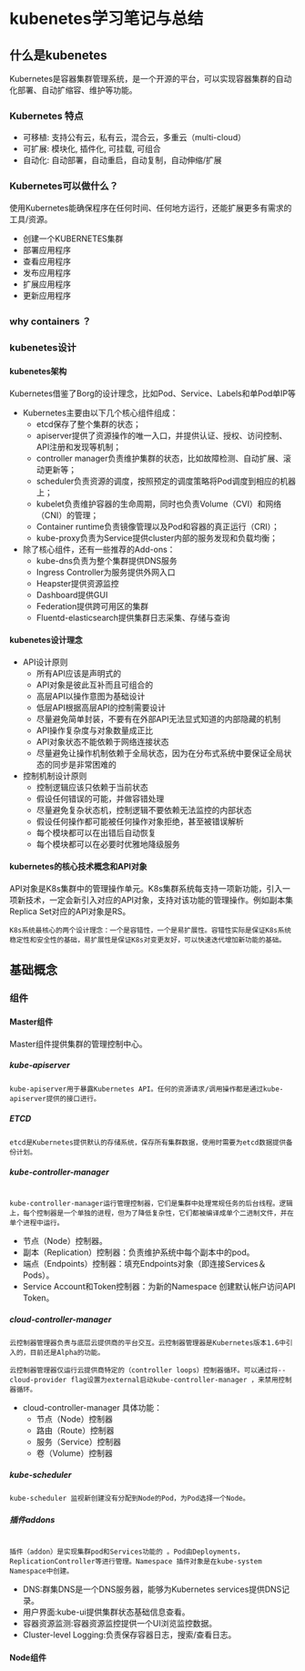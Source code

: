 # kubenetes学习笔记与总结
## 什么是kubenetes
  Kubernetes是容器集群管理系统，是一个开源的平台，可以实现容器集群的自动化部署、自动扩缩容、维护等功能。
### Kubernetes 特点 
  * 可移植: 支持公有云，私有云，混合云，多重云（multi-cloud）
  * 可扩展: 模块化, 插件化, 可挂载, 可组合
  * 自动化: 自动部署，自动重启，自动复制，自动伸缩/扩展
### Kubernetes可以做什么？
  使用Kubernetes能确保程序在任何时间、任何地方运行，还能扩展更多有需求的工具/资源。
  * 创建一个KUBERNETES集群
  * 部署应用程序
  * 查看应用程序
  * 发布应用程序
  * 扩展应用程序
  * 更新应用程序
### why containers ？
### kubenetes设计
#### kubenetes架构
Kubernetes借鉴了Borg的设计理念，比如Pod、Service、Labels和单Pod单IP等
* Kubernetes主要由以下几个核心组件组成：
  * etcd保存了整个集群的状态；
  * apiserver提供了资源操作的唯一入口，并提供认证、授权、访问控制、API注册和发现等机制；
  * controller manager负责维护集群的状态，比如故障检测、自动扩展、滚动更新等；
  * scheduler负责资源的调度，按照预定的调度策略将Pod调度到相应的机器上；
  * kubelet负责维护容器的生命周期，同时也负责Volume（CVI）和网络（CNI）的管理；
  * Container runtime负责镜像管理以及Pod和容器的真正运行（CRI）；
  * kube-proxy负责为Service提供cluster内部的服务发现和负载均衡；
* 除了核心组件，还有一些推荐的Add-ons：
  * kube-dns负责为整个集群提供DNS服务
  * Ingress Controller为服务提供外网入口
  * Heapster提供资源监控
  * Dashboard提供GUI
  * Federation提供跨可用区的集群
  * Fluentd-elasticsearch提供集群日志采集、存储与查询
#### kubenetes设计理念
* API设计原则
  * 所有API应该是声明式的
  * API对象是彼此互补而且可组合的
  * 高层API以操作意图为基础设计
  * 低层API根据高层API的控制需要设计
  * 尽量避免简单封装，不要有在外部API无法显式知道的内部隐藏的机制
  * API操作复杂度与对象数量成正比
  * API对象状态不能依赖于网络连接状态
  * 尽量避免让操作机制依赖于全局状态，因为在分布式系统中要保证全局状态的同步是非常困难的
* 控制机制设计原则
  * 控制逻辑应该只依赖于当前状态
  * 假设任何错误的可能，并做容错处理
  * 尽量避免复杂状态机，控制逻辑不要依赖无法监控的内部状态
  * 假设任何操作都可能被任何操作对象拒绝，甚至被错误解析
  * 每个模块都可以在出错后自动恢复
  * 每个模块都可以在必要时优雅地降级服务
#### kubernetes的核心技术概念和API对象
API对象是K8s集群中的管理操作单元。K8s集群系统每支持一项新功能，引入一项新技术，一定会新引入对应的API对象，支持对该功能的管理操作。例如副本集Replica Set对应的API对象是RS。

```
K8s系统最核心的两个设计理念：一个是容错性，一个是易扩展性。容错性实际是保证K8s系统稳定性和安全性的基础，易扩展性是保证K8s对变更友好，可以快速迭代增加新功能的基础。
```
## 基础概念
### 组件
#### Master组件
Master组件提供集群的管理控制中心。
##### kube-apiserver
```
kube-apiserver用于暴露Kubernetes API。任何的资源请求/调用操作都是通过kube-apiserver提供的接口进行。
```
##### ETCD
```
etcd是Kubernetes提供默认的存储系统，保存所有集群数据，使用时需要为etcd数据提供备份计划。
```
##### kube-controller-manager
``` 

kube-controller-manager运行管理控制器，它们是集群中处理常规任务的后台线程。逻辑上，每个控制器是一个单独的进程，但为了降低复杂性，它们都被编译成单个二进制文件，并在单个进程中运行。
```
  * 节点（Node）控制器。
  * 副本（Replication）控制器：负责维护系统中每个副本中的pod。
  * 端点（Endpoints）控制器：填充Endpoints对象（即连接Services＆Pods）。
  * Service Account和Token控制器：为新的Namespace 创建默认帐户访问API Token。
##### cloud-controller-manager
```
云控制器管理器负责与底层云提供商的平台交互。云控制器管理器是Kubernetes版本1.6中引入的，目前还是Alpha的功能。

云控制器管理器仅运行云提供商特定的（controller loops）控制器循环。可以通过将--cloud-provider flag设置为external启动kube-controller-manager ，来禁用控制器循环。
```
* cloud-controller-manager 具体功能：
  * 节点（Node）控制器
  * 路由（Route）控制器
  * 服务（Service）控制器
  * 卷（Volume）控制器
##### kube-scheduler
```
kube-scheduler 监视新创建没有分配到Node的Pod，为Pod选择一个Node。
```
##### 插件addons
``` 

插件（addon）是实现集群pod和Services功能的 。Pod由Deployments，ReplicationController等进行管理。Namespace 插件对象是在kube-system Namespace中创建。
```
* DNS:群集DNS是一个DNS服务器，能够为Kubernetes services提供DNS记录。
* 用户界面:kube-ui提供集群状态基础信息查看。
* 容器资源监测:容器资源监控提供一个UI浏览监控数据。
* Cluster-level Logging:负责保存容器日志，搜索/查看日志。

#### Node组件


